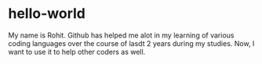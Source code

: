 # hello-world
My name is Rohit. Github has helped me alot in my learning of various coding languages over the course of lasdt 2 years during my studies.
Now, I want to use it to help other coders as well.
